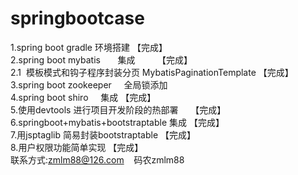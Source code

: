  # springbootcase<br/>
1.spring boot gradle        环境搭建     【完成】 <br/>
2.spring boot mybatis       集成         【完成】 <br/>
  2.1  模板模式和钩子程序封装分页 MybatisPaginationTemplate 【完成】 <br/>
3.spring boot zookeeper     全局锁添加            <br/>
4.spring boot shiro         集成                 【完成】<br/> 
5.使用devtools 进行项目开发阶段的热部署     【完成】<br/> 
6.springboot+mybatis+bootstraptable 集成 【完成】<br/> 
7.用jsptaglib 简易封装bootstraptable      【完成】<br/> 
8.用户权限功能简单实现                      【完成】<br/> 
联系方式:zmlm88@126.com    码农zmlm88
